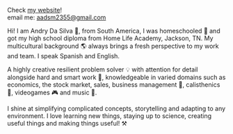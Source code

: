 Check [my website](https://aadsm2355.wixsite.com/andryadsm)!  
email me: aadsm2355@gmail.com

Hi! I am Andry Da Silva 👾, from South America, I was homeschooled 🏫 and got my high school diploma from Home Life Academy, Jackson, TN. My multicultural background 🌎 always brings a fresh perspective to my work and team. I speak Spanish and English.

A highly creative resilient problem solver 💡 with attention for detail alongside hard and smart work 🧠, knowledgeable in varied domains such as economics, the stock market, sales, business management 💸, calisthenics 🤸, videogames 🎮 and music 🎸.

I shine at simplifying complicated concepts, storytelling and adapting to any environment. I love learning new things, staying up to science, ​​creating useful things and making things useful! ⚒️

